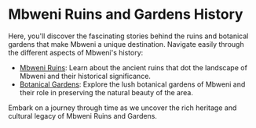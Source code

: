 # Mbweni Ruins and Gardens History

Here, you'll discover the fascinating stories behind the ruins and botanical gardens that make Mbweni a unique destination. Navigate easily through the different aspects of Mbweni's history:

- [Mbweni Ruins](mbweni/history/ruins.md): Learn about the ancient ruins that dot the landscape of Mbweni and their historical significance.
- [Botanical Gardens](mbweni/history/gardens.md): Explore the lush botanical gardens of Mbweni and their role in preserving the natural beauty of the area.

Embark on a journey through time as we uncover the rich heritage and cultural legacy of Mbweni Ruins and Gardens.
